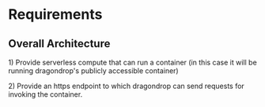 # Requirements

## Overall Architecture

1\) Provide serverless compute that can run a container (in this case it will be running dragondrop's publicly accessible container)

2\) Provide an https endpoint to which dragondrop can send requests for invoking the container.
